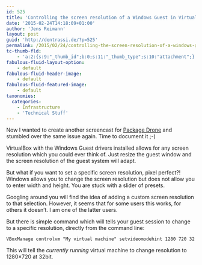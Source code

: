 ```yaml
---
id: 525
title: 'Controlling the screen resolution of a Windows Guest in VirtualBox'
date: '2015-02-24T14:18:09+01:00'
author: 'Jens Reimann'
layout: post
guid: 'http://dentrassi.de/?p=525'
permalink: /2015/02/24/controlling-the-screen-resolution-of-a-windows-guest-in-virtualbox/
tc-thumb-fld:
    - 'a:2:{s:9:"_thumb_id";b:0;s:11:"_thumb_type";s:10:"attachment";}'
fabulous-fluid-layout-option:
    - default
fabulous-fluid-header-image:
    - default
fabulous-fluid-featured-image:
    - default
taxonomies:
  categories:
    - Infrastructure
    - 'Technical Stuff'
---
```


Now I wanted to create another screencast for [Package Drone](http://packagedrone.org) and stumbled over the same issue again. Time to document it ;-)

<!-- more -->

VirtualBox with the Windows Guest drivers installed allows for any screen resolution which you could ever think of. Just resize the guest window and the screen resolution of the guest system will adapt.

But what if you want to set a specific screen resolution, pixel perfect?! Windows allows you to change the screen resolution but does not allow you to enter width and height. You are stuck with a slider of presets.

Googling around you will find the idea of adding a custom screen resolution to that selection. However, it seems that for some users this works, for others it doesn’t. I am one of the latter users.

But there is simple command which will tells your guest session to change to a specific resolution, directly from the command line:

```
VBoxManage controlvm "My virtual machine" setvideomodehint 1280 720 32
```

This will tell the *currently running* virtual machine to change resolution to 1280×720 at 32bit.
